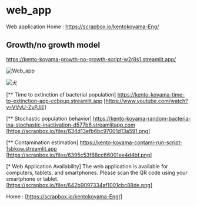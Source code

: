 # web_app

Web application
Home : https://scrapbox.io/kentokoyama-Eng/

## Growth/no growth model
https://kento-koyama-growth-no-growth-script-w2r8s1.streamlit.app/
<p><img src="https://scrapbox.io/files/641a50901ab397001c37fa13.png" alt="Web_app"/></p>

<img src="https://scrapbox.io/files/634d13efb6bc97001d13a591.png" alt="犬">

[** Time to extinction of bacterial population]
https://kento-koyama-time-to-extinction-app-ccbpup.streamlit.app
[https://www.youtube.com/watch?v=VVyU-ZvPJiE]

[** Stochastic population behavior]
https://kento-koyama-random-bacteria-ina-stochastic-inactivation-d577b6.streamlitapp.com
[https://scrapbox.io/files/634d13efb6bc97001d13a591.png]

[** Contamination estimation]
https://kento-koyama-contami-run-script-1sbkqw.streamlit.app
[https://scrapbox.io/files/6395c53f68cc66001ee4d4bf.png]



[* Web Application Availability]
The web application is available for computers, tablets, and smartphones.
 Please scan the QR code using your smartphone or tablet.
[https://scrapbox.io/files/642b9097334af1001cbc88de.png]

Home : [https://scrapbox.io/kentokoyama-Eng/]


